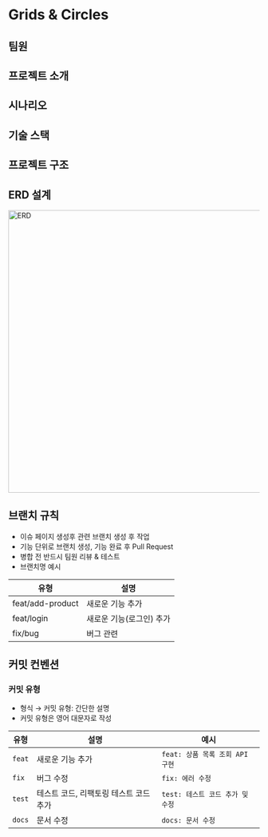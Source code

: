 # Grids & Circles
## 팀원

## 프로젝트 소개

## 시나리오

## 기술 스택

## 프로젝트 구조

## ERD 설계
<img width="1079" height="565" alt="ERD" src="https://github.com/user-attachments/assets/9330ce99-8516-4adf-9fd5-e380b8b86138" />


## 브랜치 규칙
- 이슈 페이지 생성후 관련 브랜치 생성 후 작업
- 기능 단위로 브랜치 생성, 기능 완료 후 Pull Request
- 병합 전 반드시 팀원 리뷰 & 테스트
- 브랜치명 예시
  
| 유형 | 설명 |
|------|------|
| feat/add-product | 새로운 기능 추가 |
| feat/login | 새로운 기능(로그인) 추가 |
| fix/bug | 버그 관련 |


## 커밋 컨벤션
### 커밋 유형
- 형식 → 커밋 유형: 간단한 설명
- 커밋 유형은 영어 대문자로 작성
  
| 유형 | 설명 | 예시 |
|------|------|------|
| `feat` | 새로운 기능 추가 | `feat: 상품 목록 조회 API 구현` |
| `fix` | 버그 수정 | `fix: 에러 수정` |
| `test` | 테스트 코드, 리팩토링 테스트 코드 추가 | `test: 테스트 코드 추가 및 수정` |
| `docs` | 문서 수정 | `docs: 문서 수정` |

